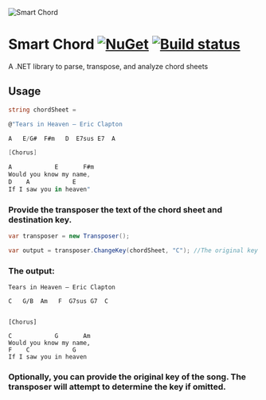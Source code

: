 ![Smart Chord](/images/icon.png)

# Smart Chord [![NuGet](https://img.shields.io/nuget/v/SmartChordTransposer.svg)](https://nuget.org/packages/SmartChordTransposer) [![Build status](https://ci.appveyor.com/api/projects/status/pk68p3nayy34b7js?svg=true)](https://ci.appveyor.com/project/codeapologist/smartchordtransposer)

A .NET library to parse, transpose, and analyze chord sheets

## Usage

```csharp
string chordSheet = 

@"Tears in Heaven – Eric Clapton

A   E/G#  F#m   D  E7sus E7  A

[Chorus]

A            E       F#m
Would you know my name,
D    A            E
If I saw you in heaven"
```
### Provide the transposer the text of the chord sheet and destination key. 

```csharp
var transposer = new Transposer();

var output = transposer.ChangeKey(chordSheet, "C"); //The original key is A.

```

### The output:
```
Tears in Heaven – Eric Clapton

C   G/B  Am   F  G7sus G7  C


[Chorus]

C            G       Am
Would you know my name,
F    C            G
If I saw you in heaven

```

 ### Optionally, you can provide the original key of the song. The transposer will attempt to determine the key if omitted.
